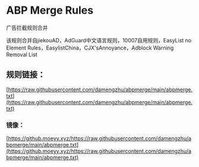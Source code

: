 # ABP Merge Rules
广告拦截规则合并

该规则合并自jiekouAD，AdGuard中文语言规则，10007自用规则，EasyList no Element Rules，EasylistChina，CJX'sAnnoyance，Adblock Warning Removal List

## 规则链接： 
[https://raw.githubusercontent.com/damengzhu/abpmerge/main/abpmerge.txt](https://raw.githubusercontent.com/damengzhu/abpmerge/main/abpmerge.txt) 
### 镜像： 
[https://github.moeyy.xyz/https://raw.githubusercontent.com/damengzhu/abpmerge/main/abpmerge.txt](https://github.moeyy.xyz/https://raw.githubusercontent.com/damengzhu/abpmerge/main/abpmerge.txt)




